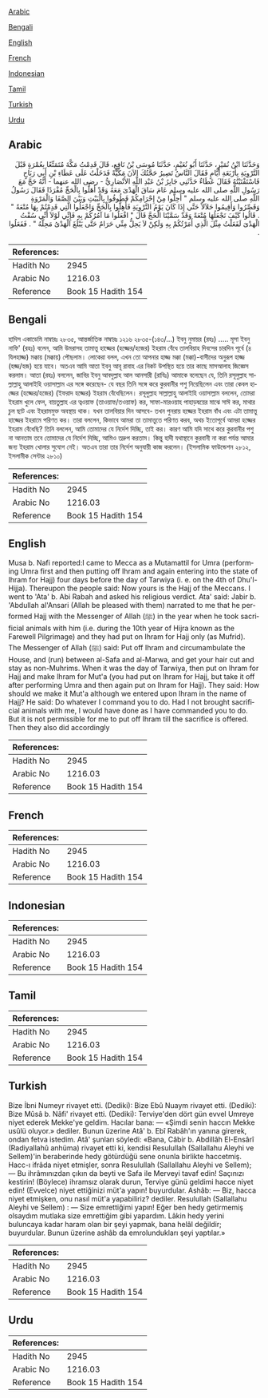 [Arabic](#arabic)

[Bengali](#bengali)

[English](#english)

[French](#french)

[Indonesian](#indonesian)

[Tamil](#tamil)

[Turkish](#turkish)

[Urdu](#urdu)

## Arabic


<div dir="rtl" lang="ar" style={{fontSize:'larger',backgroundColor:'#f8f9fa',padding:20}}>
وَحَدَّثَنَا ابْنُ نُمَيْرٍ، حَدَّثَنَا أَبُو نُعَيْمٍ، حَدَّثَنَا مُوسَى بْنُ نَافِعٍ، قَالَ قَدِمْتُ مَكَّةَ مُتَمَتِّعًا بِعُمْرَةٍ قَبْلَ التَّرْوِيَةِ بِأَرْبَعَةِ أَيَّامٍ فَقَالَ النَّاسُ تَصِيرُ حَجَّتُكَ الآنَ مَكِّيَّةً فَدَخَلْتُ عَلَى عَطَاءِ بْنِ أَبِي رَبَاحٍ فَاسْتَفْتَيْتُهُ فَقَالَ عَطَاءٌ حَدَّثَنِي جَابِرُ بْنُ عَبْدِ اللَّهِ الأَنْصَارِيُّ - رضى الله عنهما - أَنَّهُ حَجَّ مَعَ رَسُولِ اللَّهِ صلى الله عليه وسلم عَامَ سَاقَ الْهَدْىَ مَعَهُ وَقَدْ أَهَلُّوا بِالْحَجِّ مُفْرَدًا فَقَالَ رَسُولُ اللَّهِ صلى الله عليه وسلم ‏"‏ أَحِلُّوا مِنْ إِحْرَامِكُمْ فَطُوفُوا بِالْبَيْتِ وَبَيْنَ الصَّفَا وَالْمَرْوَةِ وَقَصِّرُوا وَأَقِيمُوا حَلاَلاً حَتَّى إِذَا كَانَ يَوْمُ التَّرْوِيَةِ فَأَهِلُّوا بِالْحَجِّ وَاجْعَلُوا الَّتِي قَدِمْتُمْ بِهَا مُتْعَةً ‏"‏ ‏.‏ قَالُوا كَيْفَ نَجْعَلُهَا مُتْعَةً وَقَدْ سَمَّيْنَا الْحَجَّ قَالَ ‏"‏ افْعَلُوا مَا آمُرُكُمْ بِهِ فَإِنِّي لَوْلاَ أَنِّي سُقْتُ الْهَدْىَ لَفَعَلْتُ مِثْلَ الَّذِي أَمَرْتُكُمْ بِهِ وَلَكِنْ لاَ يَحِلُّ مِنِّي حَرَامٌ حَتَّى يَبْلُغَ الْهَدْىُ مَحِلَّهُ ‏"‏ ‏.‏ فَفَعَلُوا ‏.‏
</div>
<div style={{backgroundColor:'#f8f9fa',padding:20, marginBottom: 10}}><table> <thead> <tr> <th>References:</th> <th></th> </tr> </thead> <tbody><tr><td>Hadith No</td><td>2945</td></tr><tr><td>Arabic No</td><td>1216.03</td></tr><tr><td>Reference</td><td>Book 15 Hadith 154</td></tr></tbody></table></div>

## Bengali


<div dir="ltr" lang="bn" style={{fontSize:'larger',backgroundColor:'#f8f9fa',padding:20}}>
হাদিস একাডেমি নাম্বারঃ ২৮৩৫, আন্তর্জাতিক নাম্বারঃ ১২১৬ ২৮৩৫-(১৪৩/...) ইবনু নুমায়র (রহঃ) ..... মূসা ইবনু নাফি' (রহঃ) বলেন, আমি উমরাসহ তামাত্তু হাজ্জের (হজ্জের/হজের) ইহরাম বেঁধে তালবিয়াহ দিবসের চারদিন পূর্বে (৪ যিলহাজ্জ) মক্কায় (মক্কায়) পৌছলাম। লোকেরা বলল, এখন তো আপনার হাজ্জ মক্কা (মক্কা)-বাসীদের অনুরূপ হাজ্জ (হজ্জ/হজ) হয়ে যাবে। অতএব আমি আতা ইবনু আবূ রাবাহ এর নিকট উপস্থিত হয়ে তার কাছে মাসআলাহ জিজ্ঞেস করলাম। আতা (রহঃ) বললেন, জাবির ইবনু আবদুল্লাহ আল আনসারী (রাযিঃ) আমাকে বলেছেন যে, তিনি রসূলুল্লাহ সাল্লাল্লাহু আলাইহি ওয়াসাল্লাম এর সঙ্গে করেছেন- যে বছর তিনি সঙ্গে করে কুরবানীর পশু নিয়েছিলেন এবং তারা কেবল হাজ্জের (হজ্জের/হজের) (ইফরাদ হজ্জের) ইহরাম বেঁধেছিলেন। রসূলুল্লাহ সাল্লাল্লাহু আলাইহি ওয়াসাল্লাম বললেন, তোমরা ইহরাম খুলে ফেল, বায়তুল্লাহ এর ত্বওয়াফ (তাওয়াফ/তওয়াফ) কর, সাফা-মারওয়াহ পাহাড়দ্বয়ের মাঝে সাঈ কর, মাথার চুল ছাট এবং ইহরামমুক্ত অবস্থায় থাক। যখন তালবিয়ার দিন আসবে- তখন পুনরায় হজ্জের ইহরাম বাঁধ এবং এটা তামাত্তু হাজ্জের ইহরামে পরিণত কর। তারা বললেন, কিভাবে আমরা তা তামাত্তুতে পরিণত করব, অথচ ইতোপূর্বে আমরা হজ্জের ইহরাম বেঁধেছি? তিনি বললেন, আমি তোমাদের যে নির্দেশ দিচ্ছি, তাই কর। কারণ আমি যদি সাথে করে কুরবানীর পশু না আনতাম তবে তোমাদের যে নির্দেশ দিচ্ছি, আমিও তদ্রুপ করতাম। কিন্তু হাদী যথাস্থানে কুরবানী না করা পর্যন্ত আমার জন্য ইহরাম খোলার সুযোগ নেই। অতএব তারা তার নির্দেশ অনুযায়ী কাজ করলেন। (ইসলামিক ফাউন্ডেশন ২৮১২, ইসলামীক সেন্টার ২৮১০)
</div>
<div style={{backgroundColor:'#f8f9fa',padding:20, marginBottom: 10}}><table> <thead> <tr> <th>References:</th> <th></th> </tr> </thead> <tbody><tr><td>Hadith No</td><td>2945</td></tr><tr><td>Arabic No</td><td>1216.03</td></tr><tr><td>Reference</td><td>Book 15 Hadith 154</td></tr></tbody></table></div>

## English


<div dir="ltr" lang="en" style={{fontSize:'larger',backgroundColor:'#f8f9fa',padding:20}}>
Musa b. Nafi reported:I came to Mecca as a Mutamattil for Umra (performing Umra first and then putting off Ihram and again entering into the state of Ihram for Hajj) four days before the day of Tarwiya (i. e. on the 4th of Dhu'l-Hijja). Thereupon the people said: Now yours is the Hajj of the Meccans. I went to 'Ata' b. Abi Rabah and asked his religious verdict. Ata' said: Jabir b. 'Abdullah al'Ansari (Allah be pleased with them) narrated to me that he performed Hajj with the Messenger of Allah (ﷺ) in the year when he took sacrificial animals with him (i.e. during the 10th year of Hijra known as the Farewell Pilgrimage) and they had put on Ihram for Hajj only (as Mufrid). The Messenger of Allah (ﷺ) said: Put off Ihram and circumambulate the House, and (run) between al-Safa and al-Marwa, and get your hair cut and stay as non-Muhrims. When it was the day of Tarwiya, then put on Ihram for Hajj and make lhram for Mut'a (you had put on Ihram for Hajj, but take it off after performing Umra and then again put on Ihram for Hajj). They said: How should we make it Mut'a although we entered upon lhram in the name of Hajj? He said: Do whatever I command you to do. Had I not brought sacrificial animals with me, I would have done as I have commanded you to do. But it is not permissible for me to put off Ihram till the sacrifice is offered. Then they also did accordingly
</div>
<div style={{backgroundColor:'#f8f9fa',padding:20, marginBottom: 10}}><table> <thead> <tr> <th>References:</th> <th></th> </tr> </thead> <tbody><tr><td>Hadith No</td><td>2945</td></tr><tr><td>Arabic No</td><td>1216.03</td></tr><tr><td>Reference</td><td>Book 15 Hadith 154</td></tr></tbody></table></div>

## French


<div dir="ltr" lang="fr" style={{fontSize:'larger',backgroundColor:'#f8f9fa',padding:20}}>

</div>
<div style={{backgroundColor:'#f8f9fa',padding:20, marginBottom: 10}}><table> <thead> <tr> <th>References:</th> <th></th> </tr> </thead> <tbody><tr><td>Hadith No</td><td>2945</td></tr><tr><td>Arabic No</td><td>1216.03</td></tr><tr><td>Reference</td><td>Book 15 Hadith 154</td></tr></tbody></table></div>

## Indonesian


<div dir="ltr" lang="id" style={{fontSize:'larger',backgroundColor:'#f8f9fa',padding:20}}>

</div>
<div style={{backgroundColor:'#f8f9fa',padding:20, marginBottom: 10}}><table> <thead> <tr> <th>References:</th> <th></th> </tr> </thead> <tbody><tr><td>Hadith No</td><td>2945</td></tr><tr><td>Arabic No</td><td>1216.03</td></tr><tr><td>Reference</td><td>Book 15 Hadith 154</td></tr></tbody></table></div>

## Tamil


<div dir="ltr" lang="ta" style={{fontSize:'larger',backgroundColor:'#f8f9fa',padding:20}}>

</div>
<div style={{backgroundColor:'#f8f9fa',padding:20, marginBottom: 10}}><table> <thead> <tr> <th>References:</th> <th></th> </tr> </thead> <tbody><tr><td>Hadith No</td><td>2945</td></tr><tr><td>Arabic No</td><td>1216.03</td></tr><tr><td>Reference</td><td>Book 15 Hadith 154</td></tr></tbody></table></div>

## Turkish


<div dir="ltr" lang="tr" style={{fontSize:'larger',backgroundColor:'#f8f9fa',padding:20}}>
Bize İbni Numeyr rivayet etti. (Dediki): Bize Ebû Nuaym rivayet etti. (Dediki): Bize Mûsâ b. Nâfi' rivayet etti. (Dediki): Terviye'den dört gün evvel Umreye niyet ederek Mekke'ye geldim. Hacılar bana: — «Şimdi senin haccın Mekke usûlü oluyor.» dediler. Bunun üzerine Atâ' b. Ebî Rabâh'ın yanına girerek, ondan fetva istedim. Atâ' şunları söyledi: «Bana, Câbir b. Abdillâh El-Ensârî (Radiyallahû anhüma) rivayet etti ki, kendisi Resulullah (Sallallahu Aleyhi ve Sellem)'in beraberinde hedy götürdüğü sene onunla birlikte haccetmiş. Hacc-ı ifrâda niyet etmişler, sonra Resulullah (Sallallahu Aleyhi ve Sellem); — Bu ihrâmınızdan çıkın da beyti ve Safa ile Merveyi tavaf edin! Saçınızı kestirin! (Böylece) ihramsız olarak durun, Terviye günü geldimi hacce niyet edin! (Evvelce) niyet ettiğinizi müt'a yapın! buyurdular. Ashâb: — Biz, hacca niyet etmişken, onu nasıl müt'a yapabiliriz? dediler. Resulullah (Sallallahu Aleyhi ve Sellem) : — Size emrettiğimi yapın! Eğer ben hedy getirmemiş olsaydım mutlaka size emrettiğim gibi yapardım. Lâkin hedy yerini buluncaya kadar haram olan bir şeyi yapmak, bana helâl değildir; buyurdular. Bunun üzerine ashâb da emrolundukları şeyi yaptılar.»
</div>
<div style={{backgroundColor:'#f8f9fa',padding:20, marginBottom: 10}}><table> <thead> <tr> <th>References:</th> <th></th> </tr> </thead> <tbody><tr><td>Hadith No</td><td>2945</td></tr><tr><td>Arabic No</td><td>1216.03</td></tr><tr><td>Reference</td><td>Book 15 Hadith 154</td></tr></tbody></table></div>

## Urdu


<div dir="rtl" lang="ur" style={{fontSize:'larger',backgroundColor:'#f8f9fa',padding:20}}>

</div>
<div style={{backgroundColor:'#f8f9fa',padding:20, marginBottom: 10}}><table> <thead> <tr> <th>References:</th> <th></th> </tr> </thead> <tbody><tr><td>Hadith No</td><td>2945</td></tr><tr><td>Arabic No</td><td>1216.03</td></tr><tr><td>Reference</td><td>Book 15 Hadith 154</td></tr></tbody></table></div>